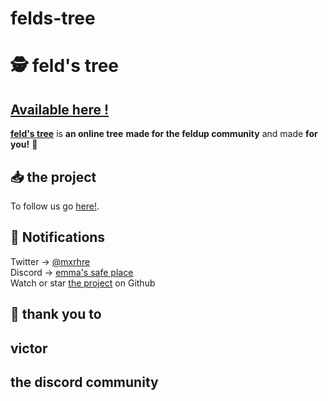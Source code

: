 # felds-tree 
# 🕵️‍ feld's tree
## [ Available here !](http://feldcommunity.alwaysdata.net/felds_tree.html)

[**feld's tree**](http://feldcommunity.alwaysdata.net/felds_tree.html) is **an online tree**  **made for the feldup community** 
and made  **for you!** 👀
## 📥 the project 
To  follow us go  [here!](https://github.com/White-Zombies).
## 📢  Notifications
Twitter -> [@mxrhre](https://twitter.com/mxrchre)\
Discord -> [emma's safe place](https://discord.gg/4hnHCf22)\
Watch or star [the project](https://github.com/escobarrrr/felds-tree) on Github 
## 🏁 thank you to  

## victor 
## the discord community



